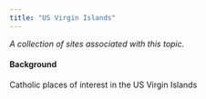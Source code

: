 ```yaml
---
title: "US Virgin Islands"
---
```



*A collection of sites associated with this topic.*

#### Background

Catholic places of interest in the US Virgin Islands


